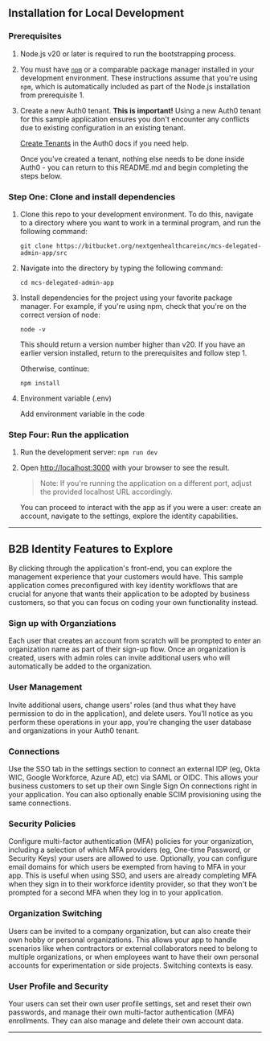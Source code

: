 ## Installation for Local Development

### Prerequisites

1. Node.js v20 or later is required to run the bootstrapping process. 

2. You must have [`npm`](https://docs.npmjs.com/downloading-and-installing-node-js-and-npm) or a comparable package manager installed in your development environment. These instructions assume that you're using `npm`, which is automatically included as part of the Node.js installation from prerequisite 1.

3. Create a new Auth0 tenant. **This is important!** Using a new Auth0 tenant for this sample application ensures you don't encounter any conflicts due to existing configuration in an existing tenant.
   
   [Create Tenants](https://auth0.com/docs/get-started/auth0-overview/create-tenants) in the Auth0 docs if you need help.

   Once you've created a tenant, nothing else needs to be done inside Auth0 - you can return to this README.md and begin completing the steps below.

### Step One: Clone and install dependencies

1. Clone this repo to your development environment. To do this, navigate to a directory where you want to work in a terminal program, and run the following command:

   ```shell
   git clone https://bitbucket.org/nextgenhealthcareinc/mcs-delegated-admin-app/src
   ```

2. Navigate into the directory by typing the following command:

   ```shell
   cd mcs-delegated-admin-app
   ```

3. Install dependencies for the project using your favorite package manager. For example, if you're using npm, check that you're on the correct version of node:

   ```shell
   node -v
   ```
   This should return a version number higher than v20. If you have an earlier version installed, return to the prerequisites and follow step 1. 
   
   Otherwise, continue:

   ```shell
   npm install
   ```

4. Environment variable (.env)
    
    Add environment variable in the code

    



### Step Four: Run the  application

1. Run the development server: `npm run dev`
2. Open [http://localhost:3000](http://localhost:3000) with your browser to see the result.

   > Note: If you're running the application on a different port, adjust the provided localhost URL accordingly.

   You can proceed to interact with the app as if you were a user: create an account, navigate to the settings, explore the identity capabilities.

---

## B2B Identity Features to Explore

By clicking through the application's front-end, you can explore the management experience that your customers would have. This sample application comes preconfigured with key identity workflows that are crucial for anyone that wants their application to be adopted by business customers, so that you can focus on coding your own functionality instead.

### Sign up with Organziations
Each user that creates an account from scratch will be prompted to enter an organization name as part of their sign-up flow. Once an organization is created, users with admin roles can invite additional users who will automatically be added to the organization.

### User Management
Invite additional users, change users' roles (and thus what they have permission to do in the application), and delete users. You'll notice as you perform these operations in your app, you're changing the user database and organizations in your Auth0 tenant.

### Connections
Use the SSO tab in the settings section to connect an external IDP (eg, Okta WIC, Google Workforce, Azure AD, etc) via SAML or OIDC. This allows your business customers to set up their own Single Sign On connections right in your application. You can also optionally enable SCIM provisioning using the same connections.

### Security Policies
Configure multi-factor authentication (MFA) policies for your organization, including a selection of which MFA providers (eg, One-time Password, or Security Keys) your users are allowed to use. Optionally, you can configure email domains for which users be exempted from having to MFA in your app. This is useful when using SSO, and users are already completing MFA when they sign in to their workforce identity provider, so that they won't be prompted for a second MFA when they log in to your application.

### Organization Switching
Users can be invited to a company organization, but can also create their own hobby or personal organizations. This allows your app to handle scenarios like when contractors or external collaborators need to belong to multiple organizations, or when employees want to have their own personal accounts for experimentation or side projects. Switching contexts is easy.

### User Profile and Security
Your users can set their own user profile settings, set and reset their own passwords, and manage their own multi-factor authentication (MFA) enrollments. They can also manage and delete their own account data.

---



